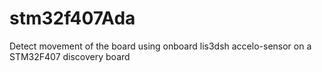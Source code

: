 # stm32f407Ada
Detect movement of the board using onboard lis3dsh accelo-sensor on a STM32F407 discovery board
